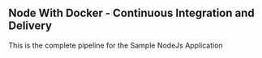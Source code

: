 ## Node With Docker - Continuous Integration and Delivery
This is the complete pipeline for the Sample NodeJs Application
